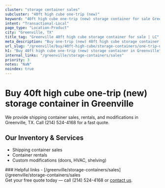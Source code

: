 ```yaml
---
cluster: "storage container sales"
subcluster: "40ft high cube one-trip (new)"
keyword: "40ft high cube one-trip (new) storage container for sale Greenville, TX"
intent: "Transactional-Local"
page_type: "Location-Product"
city: "Greenville, TX"
title_tag: "Greenville 40ft high cube storage container for sale | LC"
meta_description: "Buy one-trip (new) 40ft high cube storage container sale with local delivery in Greenville, TX. LC Container — local Since 2003. Request a fast quote today."
url_slug: "/greenville/buy/40ft-high-cube/storage-containers/one-trip-new"
h1: "Buy 40ft high cube one-trip (new) storage container in Greenville"
internal_links: "/greenville/storage-containers/sales"
priority: 3
notes: "NaN"
noindex: true
---
```


# Buy 40ft high cube one-trip (new) storage container in Greenville

We provide shipping container sales, rentals, and modifications in Greenville, TX. Call (214) 524-4168 for a fast quote.

## Our Inventory & Services
- Shipping container sales
- Container rentals
- Custom modifications (doors, HVAC, shelving)

<div data-section="internal-links">
### Helpful links
- [/greenville/storage-containers/sales](/greenville/storage-containers/sales
</div>

<div data-section="cta">
Get your free quote today — call (214) 524-4168 or <a href="/contact">contact us</a>.
</div>

<script type="application/ld+json">{"@context":"https://schema.org","@type":"FAQPage","mainEntity":[{"@type":"Question","name":"How much does delivery cost in Greenville, TX?","acceptedAnswer":{"@type":"Answer","text":"Delivery costs vary by distance and container size. Most deliveries in Greenville, TX range from $150-$300. Call (214) 524-4168 for an exact quote based on your specific location."}},{"@type":"Question","name":"Do you offer financing or payment plans?","acceptedAnswer":{"@type":"Answer","text":"We accept major credit cards, checks, and can discuss commercial terms for bulk purchases. Call (214) 524-4168 to discuss options."}},{"@type":"Question","name":"Can you customize containers in Greenville, TX?","acceptedAnswer":{"@type":"Answer","text":"Yes — we perform modifications like doors, HVAC, insulation, and shelving. Request a custom quote at (214) 524-4168 or via our contact form."}}]}</script>
